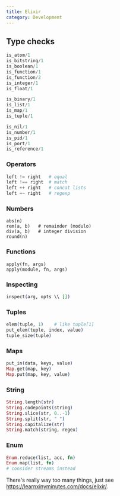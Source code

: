 ```yaml
---
title: Elixir
category: Development
---
```


## Type checks

```elixir
is_atom/1
is_bitstring/1
is_boolean/1
is_function/1
is_function/2
is_integer/1
is_float/1

is_binary/1
is_list/1
is_map/1
is_tuple/1

is_nil/1
is_number/1
is_pid/1
is_port/1
is_reference/1
```

### Operators

```elixir
left != right   # equal
left !== right  # match
left ++ right   # concat lists
left =~ right   # regexp
```

### Numbers

```
abs(n)
rem(a, b)   # remainder (modulo)
div(a, b)   # integer division
round(n)
```

### Functions

```
apply(fn, args)
apply(module, fn, args)
```

### Inspecting

```elixir
inspect(arg, opts \\ [])
```

### Tuples

```elixir
elem(tuple, 1)    # like tuple[1]
put_elem(tuple, index, value)
tuple_size(tuple)
```

### Maps

```elixir
put_in(data, keys, value)
Map.get(map, key)
Map.put(map, key, value)
```

### String

```elixir
String.length(str)
String.codepoints(string)
String.slice(str, 0..-1)
String.split(str, " ")
String.capitalize(str)
String.match(string, regex)
```

### Enum

```elixir
Enum.reduce(list, acc, fn)
Enum.map(list, fn)
# consider streams instead
```

There's really way too many things, just see <https://learnxinyminutes.com/docs/elixir/>.
